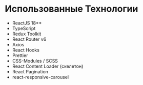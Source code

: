 # Использованные Технологии

- ReactJS 18**
- TypeScript
- Redux Toolkit
- React Router v6
- Axios 
- React Hooks 
- Prettier 
- CSS-Modules / SCSS
- React Content Loader (скелетон)
- React Pagination
- react-responsive-carousel 
